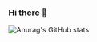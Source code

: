 ### Hi there 👋



![Anurag's GitHub stats](https://github-readme-stats.vercel.app/api?username=prabath1998&show_icons=true&theme=merko)


